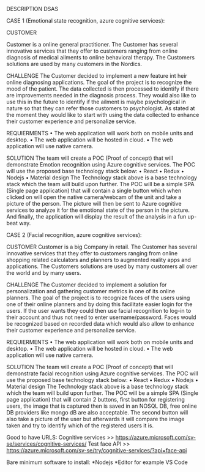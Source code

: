 DESCRIPTION
DSAS

CASE 1 (Emotional state recognition, azure cognitive services):

CUSTOMER

Customer is a online general practitioner. The Customer has several innovative services that they offer to customers ranging from online diagnosis of medical ailments to online behavioral therapy. The Customers solutions are used by many customers in the Nordics.

CHALLENGE
The Customer decided to implement a new feature int heir online diagnosing applications. The goal of the project is to recognize the mood of the patient. The data collected is then processed to identify if there are improvements needed in the diagnosis process. They would also like to use this in the future to identify if the ailment is maybe psychological in nature so that they can refer those customers to psychologist. As stated at the moment they would like to start with using the data collected to enhance their customer experience and personalize service.

REQUIERMENTS
•	The web application will work both on mobile units and desktop.
•	The web application will be hosted in cloud.
•	The web application will use native camera. 

SOLUTION
The team will create a POC (Proof of concept) that will demonstrate Emotion recognition using Azure cognitive services. The POC will use the proposed base technology stack below:
•	React
•	Redux
•	Nodejs
•	Material design
The Technology stack above is a base technology stack which the team will build upon further. The POC will be a simple SPA (Single page application) that will contain a single button which when clicked on will open the native camera/webcam of the unit and take a picture of the person. The picture will then be sent to Azure cognitive services to analyze it for the emotional state of the person in the picture. And finally, the application will display the result of the analysis in a fun up-beat way.

CASE 2 (Facial recognition, azure cognitive services):

CUSTOMER
Customer is a big Company in retail. The Customer has several innovative services that they offer to customers ranging from online shopping related calculators and planners to augmented reality apps and applications. The Customers solutions are used by many customers all over the world and by many users.

CHALLENGE
The Customer decided to implement a solution for personalization and gathering customer metrics in one of its online planners. The goal of the project is to recognize faces of the users using one of their online planners and by doing this facilitate easier login for the users. If the user wants they could then use facial recognition to log-in to their account and thus not need to enter username/password. Faces would be recognized based on recorded data which would also allow to enhance their customer experience and personalize service.

REQUIERMENTS
•	The web application will work both on mobile units and desktop.
•	The web application will be hosted in cloud.
•	The web application will use native camera. 

SOLUTION
The team will create a POC (Proof of concept) that will demonstrate facial recognition using Azure cognitive services. The POC will use the proposed base technology stack below:
•	React
•	Redux
•	Nodejs
•	Material design
The Technology stack above is a base technology stack which the team will build upon further. The POC will be a simple SPA (Single page application) that will contain 2 buttons, first button for registering users, the image that is captured then is saved in an NOSQL DB, free online DB providers like mongo dB are also acceptable. The second button will also take a picture of the user but afterwards it will compare the image taken and try to identify which of the registered users it is.


Good to have URLS:
Cognitive services >> https://azure.microsoft.com/sv-se/services/cognitive-services/
Test face API >> https://azure.microsoft.com/sv-se/try/cognitive-services/?api=face-api

Bare minimum software to install:
*Nodejs
*Editor for example VS Code

